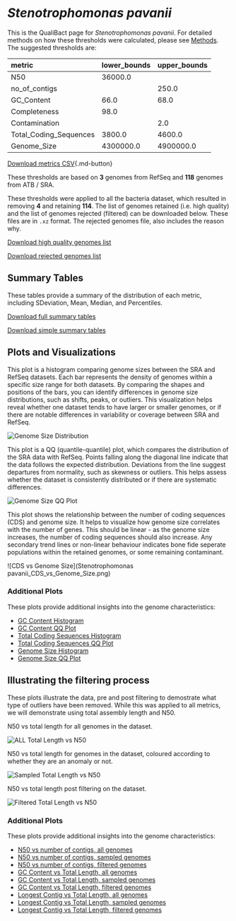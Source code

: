 # *Stenotrophomonas pavanii*

This is the QualiBact page for *Stenotrophomonas pavanii*. For detailed methods on how these thresholds were calculated, please see [Methods](../../methods.md).
The suggested thresholds are: 

| metric                 | lower_bounds   | upper_bounds   |
|:-----------------------|:---------------|:---------------|
| N50                    | 36000.0        |                |
| no_of_contigs          |                | 250.0          |
| GC_Content             | 66.0           | 68.0           |
| Completeness           | 98.0           |                |
| Contamination          |                | 2.0            |
| Total_Coding_Sequences | 3800.0         | 4600.0         |
| Genome_Size            | 4300000.0      | 4900000.0      |

[Download metrics CSV](Stenotrophomonas_pavanii_metrics.csv){.md-button}


These thresholds are based on **3** genomes from RefSeq and **118** genomes from ATB / SRA.

These thresholds were applied to all the bacteria dataset, which resulted in removing **4** and retaining **114**.
The list of genomes retained (i.e. high quality) and the list of genomes rejected (filtered) can be downloaded below. These files are in `.xz` format. The rejected genomes file, also includes the reason why.

[Download high quality genomes list](Stenotrophomonas_pavanii_high_quality_genomes.csv.xz)


[Download rejected genomes list](Stenotrophomonas_pavanii_filtered_out_genomes.csv.xz)



## Summary Tables
These tables provide a summary of the distribution of each metric, including SDeviation, Mean, Median, and Percentiles.

[Download full summary tables](summary.csv)

[Download simple summary tables](selected_summary.csv)

## Plots and Visualizations

This plot is a histogram comparing genome sizes between the SRA and RefSeq datasets. Each bar represents the density of genomes within a specific size range for both datasets. By comparing the shapes and positions of the bars, you can identify differences in genome size distributions, such as shifts, peaks, or outliers. This visualization helps reveal whether one dataset tends to have larger or smaller genomes, or if there are notable differences in variability or coverage between SRA and RefSeq.

![Genome Size Distribution](Genome_Size_refseq_histogram_kde.png)

This plot is a QQ (quantile-quantile) plot, which compares the distribution of the SRA data with RefSeq. Points falling along the diagonal line indicate that the data follows the expected distribution. Deviations from the line suggest departures from normality, such as skewness or outliers. This helps assess whether the dataset is consistently distributed or if there are systematic differences.

![Genome Size QQ Plot](Genome_Size_refseq_qqplot.png)

This plot shows the relationship between the number of coding sequences (CDS) and genome size. It helps to visualize how genome size correlates with the number of genes. This should be linear - as the genome size increases, the number of coding sequences should also increase. Any secondary trend lines or non-linear behaviour indicates bone fide seperate populations within the retained genomes, or some remaining contaminant. 

![CDS vs Genome Size](Stenotrophomonas pavanii_CDS_vs_Genome_Size.png)

### Additional Plots

These plots provide additional insights into the genome characteristics:

- [GC Content Histogram](GC_Content_refseq_histogram_kde.png)
- [GC Content QQ Plot](GC_Content_refseq_qqplot.png)
- [Total Coding Sequences Histogram](Total_Coding_Sequences_refseq_histogram_kde.png)
- [Total Coding Sequences QQ Plot](Total_Coding_Sequences_refseq_qqplot.png)
- [Genome Size Histogram](Genome_Size_refseq_histogram_kde.png)
- [Genome Size QQ Plot](Genome_Size_refseq_qqplot.png)
## Illustrating the filtering process
These plots illustrate the data, pre and post filtering to demostrate what type of outliers have been removed. While this was applied to all metrics, we will demonstrate using total assembly length and N50.

N50 vs total length for all genomes in the dataset.

![ALL Total Length vs N50](Stenotrophomonas_pavanii_all_total_length_N50.png)

N50 vs total length for genomes in the dataset, coloured according to whether they are an anomaly or not.

![Sampled Total Length vs N50](Stenotrophomonas_pavanii_sample_total_length_N50.png)

N50 vs total length post filtering on the dataset.

![Filtered Total Length vs N50](Stenotrophomonas_pavanii_filt_total_length_N50.png)

### Additional Plots

These plots provide additional insights into the genome characteristics:

- [N50 vs number of contigs, all genomes](Stenotrophomonas_pavanii_all_N50_number.png)
- [N50 vs number of contigs, sampled genomes](Stenotrophomonas_pavanii_sample_N50_number.png)
- [N50 vs number of contigs, filtered genomes](Stenotrophomonas_pavanii_filt_N50_number.png)
- [GC Content vs Total Length, all genomes](Stenotrophomonas_pavanii_all_total_length_GC_Content.png)
- [GC Content vs Total Length, sampled genomes](Stenotrophomonas_pavanii_sample_total_length_GC_Content.png)
- [GC Content vs Total Length, filtered genomes](Stenotrophomonas_pavanii_filt_total_length_GC_Content.png)
- [Longest Contig vs Total Length, all genomes](Stenotrophomonas_pavanii_all_total_length_longest.png)
- [Longest Contig vs Total Length, sampled genomes](Stenotrophomonas_pavanii_sample_total_length_longest.png)
- [Longest Contig vs Total Length, filtered genomes](Stenotrophomonas_pavanii_filt_total_length_longest.png)
